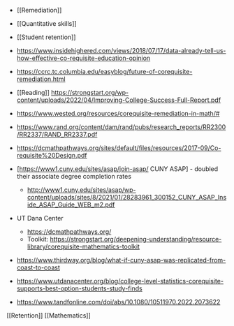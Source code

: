 - [[Remediation]]
- [[Quantitative skills]]
- [[Student retention]]

- https://www.insidehighered.com/views/2018/07/17/data-already-tell-us-how-effective-co-requisite-education-opinion
- https://ccrc.tc.columbia.edu/easyblog/future-of-corequisite-remediation.html
- [[Reading]] https://strongstart.org/wp-content/uploads/2022/04/Improving-College-Success-Full-Report.pdf
- https://www.wested.org/resources/corequisite-remediation-in-math/#
- https://www.rand.org/content/dam/rand/pubs/research_reports/RR2300/RR2337/RAND_RR2337.pdf
- https://dcmathpathways.org/sites/default/files/resources/2017-09/Co-requisite%20Design.pdf
- [https://www1.cuny.edu/sites/asap/join-asap/ CUNY ASAP] - doubled their associate degree completion rates
	-  http://www1.cuny.edu/sites/asap/wp-content/uploads/sites/8/2021/01/28283961_300152_CUNY_ASAP_Inside_ASAP_Guide_WEB_m2.pdf
- UT Dana Center
	-  https://dcmathpathways.org/
	-  Toolkit: https://strongstart.org/deepening-understanding/resource-library/corequisite-mathematics-toolkit

- https://www.thirdway.org/blog/what-if-cuny-asap-was-replicated-from-coast-to-coast

- https://www.utdanacenter.org/blog/college-level-statistics-corequisite-supports-best-option-students-study-finds
- https://www.tandfonline.com/doi/abs/10.1080/10511970.2022.2073622

[[Retention]] [[Mathematics]]
